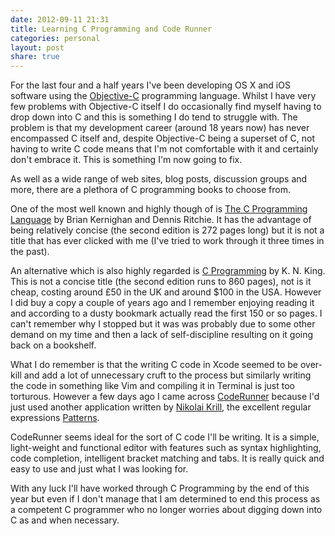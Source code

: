 ```yaml
---
date: 2012-09-11 21:31
title: Learning C Programming and Code Runner
categories: personal
layout: post
share: true
---
```


For the last four and a half years I've been developing OS X and iOS software using the [Objective-C](http://en.wikipedia.org/wiki/Objective-C) programming language. Whilst I have very few problems with Objective-C itself I do occasionally find myself having to drop down into C and this is something I do tend to struggle with. The problem is that my development career (around 18 years now) has never encompassed C itself and, despite Objective-C being a superset of C, not having to write C code means that I'm not comfortable with it and certainly don't embrace it. This is something I'm now going to fix.

As well as a wide range of web sites, blog posts, discussion groups and more, there are a plethora of C programming books to choose from.

One of the most well known and highly though of is [The C Programming Language](http://en.wikipedia.org/wiki/The_C_Programming_Language) by Brian Kernighan and Dennis Ritchie. It has the advantage of being relatively concise (the second edition is 272 pages long) but it is not a title that has ever clicked with me (I've tried to work through it three times in the past).

An alternative which is also highly regarded is [C Programming](http://knking.com/books/c2/index.html) by K. N. King. This is not a concise title (the second edition runs to 860 pages), not is it cheap, costing around £50 in the UK and around $100 in the USA. However I did buy a copy a couple of years ago and I remember enjoying reading it and according to a dusty bookmark actually read the first 150 or so pages. I can't remember why I stopped but it was was probably due to some other demand on my time and then a lack of self-discipline resulting on it going back on a bookshelf.

What I do remember is that the writing C code in Xcode seemed to be over-kill and add a lot of unnecessary cruft to the process but similarly writing the code in something like Vim and compiling it in Terminal is just too torturous. However a few days ago I came across [CodeRunner](http://krillapps.com/coderunner/) because I'd just used another application written by [Nikolai Krill](nikolaikrill), the excellent regular expressions [Patterns](http://krillapps.com/patterns).

CodeRunner seems ideal for the sort of C code I'll be writing. It is a simple, light-weight and functional editor with features such as syntax highlighting, code completion, intelligent bracket matching and tabs. It is really quick and easy to use and just what I was looking for.

With any luck I'll have worked through C Programming by the end of this year but even if I don't manage that I am determined to end this process as a competent C programmer who no longer worries about digging down into C as and when necessary.
